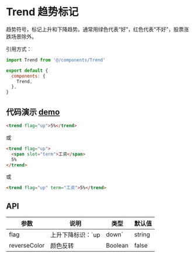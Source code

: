 # Trend 趋势标记

趋势符号，标记上升和下降趋势。通常用绿色代表“好”，红色代表“不好”，股票涨跌场景除外。

引用方式：

```javascript
import Trend from '@/components/Trend'

export default {
  components: {
    Trend,
  },
}
```

## 代码演示 [demo](https://pro.loacg.com/test/home)

```html
<trend flag="up">5%</trend>
```

或

```html
<trend flag="up">
  <span slot="term">工资</span>
  5%
</trend>
```

或

```html
<trend flag="up" term="工资">5%</trend>
```

## API

| 参数         | 说明                    | 类型    | 默认值 |
| ------------ | ----------------------- | ------- | ------ |
| flag         | 上升下降标识：`up|down` | string  | -      |
| reverseColor | 颜色反转                | Boolean | false  |
